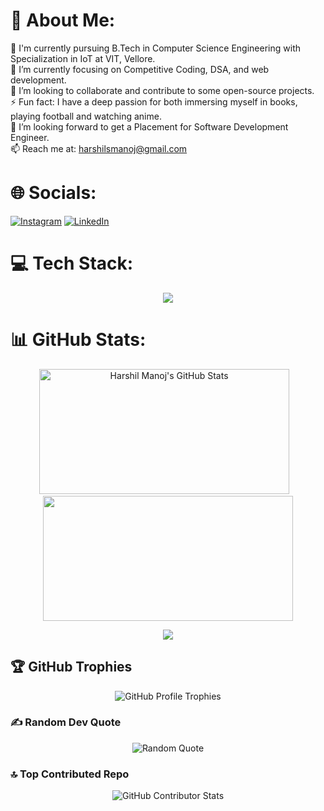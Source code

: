 <!--
**harshilmanoj/harshilmanoj** is a ✨ _special_ ✨ repository because its `README.md` (this file) appears on your GitHub profile.

Here are some ideas to get you started:

- 🔭 I’m currently working on ...
- 🌱 I’m currently learning ...
- 👯 I’m looking to collaborate on ...
- 🤔 I’m looking for help with ...
- 💬 Ask me about ...
- 📫 How to reach me: ...
- 😄 Pronouns: ...
- ⚡ Fun fact: ...
-->

# 💫 About Me:
🏫 I'm currently pursuing B.Tech in Computer Science Engineering with Specialization in IoT at VIT, Vellore.<br>🎯 I’m currently focusing on Competitive Coding, DSA, and web development.<br>🤝 I’m looking to collaborate and contribute to some open-source projects.<br>⚡ Fun fact: I have a deep passion for both immersing myself in books, playing football and watching anime.<br>👯 I’m looking forward to get a Placement for Software Development Engineer.<br>📫 Reach me at: harshilsmanoj@gmail.com


# 🌐 Socials:
[![Instagram](https://img.shields.io/badge/Instagram-%23E4405F.svg?logo=Instagram&logoColor=white)](https://instagram.com/harshilnesss) [![LinkedIn](https://img.shields.io/badge/LinkedIn-%230077B5.svg?logo=linkedin&logoColor=white)](https://linkedin.com/in/harshilmanoj) 

# 💻 Tech Stack:
<p align="center">
  <a href="https://skillicons.dev">
    <img src="https://skillicons.dev/icons?i=java,c,python,html,css,js,nodejs,express,react,vscode,aws,firebase" />
  </a>
</p>

# 📊 GitHub Stats:
<p align="center">
  <img  alt="Harshil Manoj's GitHub Stats" src="https://github-readme-stats.vercel.app/api?username=harshilmanoj&show_icons=true&hide_border=false&title_color=ff652f&icon_color=FFE400&bg_color=09131B&text_color=ffffff&border_color=0c1a25&include_all_commits=true"  height=200px width=400px/>&nbsp;&nbsp;&nbsp;
  <img  src="https://github-readme-streak-stats.herokuapp.com/?user=harshilmanoj&theme=highcontrast&hide_border=true" alt="" height=200px width=400px/>
</p>
<p align="center">
<img src="https://github-readme-stats.vercel.app/api/top-langs/?username=harshilmanoj&layout=compact&show_icons=true&hide_border=false&title_color=ff652f&icon_color=FFE400&bg_color=09131B&text_color=ffffff&border_color=0c1a25&exclude_repo=Appathon-Website-2021,Appathon_Website,Space_Exploration&langs_count=10" />
</p>

## 🏆 GitHub Trophies  
  
<div align="center">
  <img src="https://github-profile-trophy.vercel.app/?username=harshilmanoj&theme=radical&no-frame=true&no-bg=false&margin-w=4" alt="GitHub Profile Trophies">
</div>


### ✍️ Random Dev Quote
<div align="center">
  <img src="https://quotes-github-readme.vercel.app/api?type=horizontal&theme=radical" alt="Random Quote">
</div>

### 🔝 Top Contributed Repo
<div align="center">
  <img src="https://github-contributor-stats.vercel.app/api?username=harshilmanoj&limit=5&theme=radical&combine_all_yearly_contributions=true" alt="GitHub Contributor Stats">
</div>


<!-- Proudly created with GPRM ( https://gprm.itsvg.in ) -->
